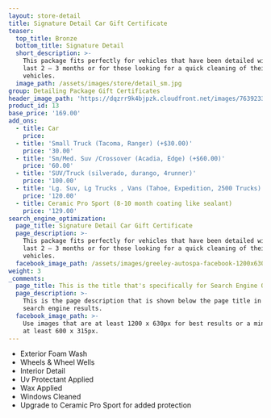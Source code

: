 ```yaml
---
layout: store-detail
title: Signature Detail Car Gift Certificate
teaser:
  top_title: Bronze
  bottom_title: Signature Detail
  short_description: >-
    This package fits perfectly for vehicles that have been detailed within the
    last 2 – 3 months or for those looking for a quick cleaning of their
    vehicles.
  image_path: /assets/images/store/detail_sm.jpg
group: Detailing Package Gift Certificates
header_image_path: 'https://dqzrr9k4bjpzk.cloudfront.net/images/7639233/342225154.jpg'
product_id: 13
base_price: '169.00'
add_ons:
  - title: Car
    price:
  - title: 'Small Truck (Tacoma, Ranger) (+$30.00)'
    price: '30.00'
  - title: 'Sm/Med. Suv /Crossover (Acadia, Edge) (+$60.00)'
    price: '60.00'
  - title: 'SUV/Truck (silverado, durango, 4runner)'
    price: '100.00'
  - title: 'Lg. Suv, Lg Trucks , Vans (Tahoe, Expedition​, 2500 Trucks)'
    price: '120.00'
  - title: Ceramic Pro Sport (8-10 month coating like sealant)
    price: '129.00'
search_engine_optimization:
  page_title: Signature Detail Car Gift Certificate
  page_description: >-
    This package fits perfectly for vehicles that have been detailed within the
    last 2 – 3 months or for those looking for a quick cleaning of their
    vehicles.
  facebook_image_path: /assets/images/greeley-autospa-facebook-1200x630.png
weight: 3
_comments:
  page_title: This is the title that's specifically for Search Engine Optimization.
  page_description: >-
    This is the page description that is shown below the page title in the
    search engine results.
  facebook_image_path: >-
    Use images that are at least 1200 x 630px for best results or a minimum of
    at least 600 x 315px.
---
```


* Exterior Foam Wash
* Wheels & Wheel Wells
* Interior Detail
* Uv Protectant Applied
* Wax Applied
* Windows Cleaned
* Upgrade to Ceramic Pro Sport for added protection